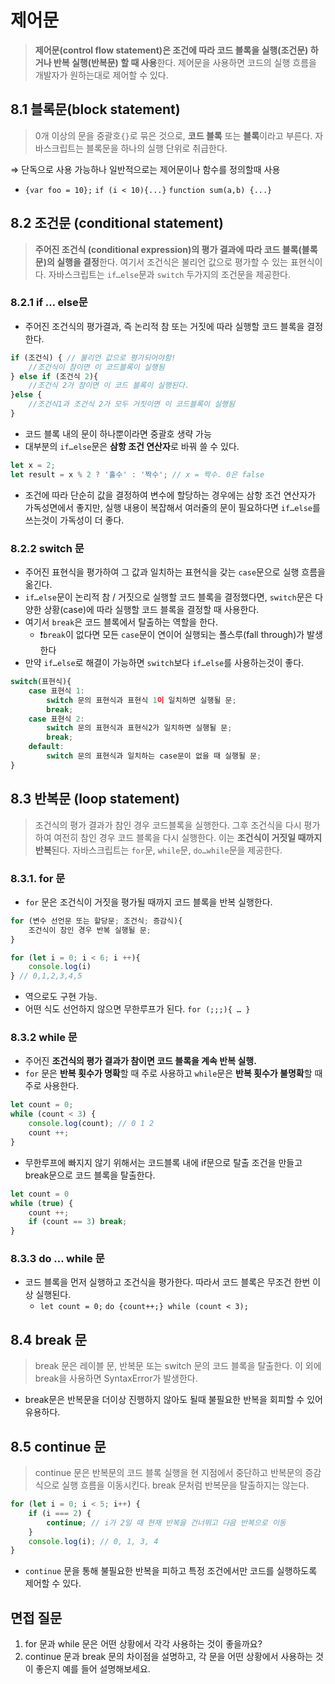 # 제어문

> **제어문(control flow statement)**은 조**건에 따라 코드 블록을 실행(조건문) 하거나 반복 실행(반복문) 할 때 사용**한다. 제어문을 사용하면 코드의 실행 흐름을 개발자가 원하는대로 제어할 수 있다.
> 

## 8.1 블록문(block statement)

> 0개 이상의 문을 중괄호`{}`로 묶은 것으로, **코드 블록** 또는 **블록**이라고 부른다. 자바스크립트는 블록문을 하나의 실행 단위로 취급한다.
> 

⇒ 단독으로 사용 가능하나 일반적으로는 제어문이나 함수를 정의할때 사용

- `{var foo = 10};`  `if (i < 10){...}` `function sum(a,b) {...}`

## 8.2 조건문 (conditional statement)

> **주어진 조건식 (conditional expression)의 평가 결과에 따라 코드 블록(블록문)의 실행을 결정**한다. 여기서 조건식은 불리언 값으로 평가할 수 있는 표현식이다. 자바스크립트는 `if…else`문과 `switch` 두가지의 조건문을 제공한다.
> 

### 8.2.1 if … else문

- 주어진 조건식의 평가결과, 즉 논리적 참 또는 거짓에 따라 실행할 코드 블록을 결정한다.

```jsx
if (조건식) { // 불리언 값으로 평가되어야함!
	//조건식이 참이면 이 코드블록이 실행됨
} else if (조건식 2){
	//조건식 2가 참이면 이 코드 블록이 실행된다. 
}else {
	//조건식1과 조건식 2가 모두 거짓이면 이 코드블록이 실행됨
}
```

- 코드 블록 내의 문이 하나뿐이라면 중괄호 생략 가능
- 대부분의 `if…else`문은 **삼항 조건 연산자**로 바꿔 쓸 수 있다.

```jsx
let x = 2;
let result = x % 2 ? '홀수' : '짝수'; // x = 짝수. 0은 false
```

- 조건에 따라 단순히 값을 결정하여 변수에 할당하는 경우에는 삼항 조건 연산자가 가독성면에서 좋지만, 실행 내용이 복잡해서 여러줄의 문이 필요하다면 `if…else`를 쓰는것이 가독성이 더 좋다.

### 8.2.2 switch 문

- 주어진 표현식을 평가하여 그 값과 일치하는 표현식을 갖는 `case`문으로 실행 흐름을 옮긴다.
- `if…else`문이 논리적 참 / 거짓으로 실행할 코드 블록을 결정했다면, `switch`문은 다양한 상황(case)에 따라 실행할 코드 블록을 결정할 때 사용한다.
- 여기서 `break`은 코드 블록에서 탈출하는 역할을 한다.
    - ❗️`break`이 없다면 모든 `case`문이 연이어 실행되는 폴스루(fall through)가 발생한다
- 만약 `if…else`로 해결이 가능하면 `switch`보다 `if…else`를 사용하는것이 좋다.

```jsx
switch(표현식){
	case 표현식 1:
		switch 문의 표현식과 표현식 1이 일치하면 실행될 문;
		break;
	case 표현식 2:
		switch 문의 표현식과 표현식2가 일치하면 실행될 문;
		break;
	default:
		switch 문의 표현식과 일치하는 case문이 없을 때 실행될 문;
}
```

## 8.3 반복문 (loop statement)

> 조건식의 평가 결과가 참인 경우 코드블록을 실행한다. 그후 조건식을 다시 평가하여 여전히 참인 경우 코드 블록을 다시 실행한다. 이는 **조건식이 거짓일 때까지 반복**된다. 자바스크립트는 `for`문, `while`문, `do…while`문을 제공한다.
> 

### 8.3.1. for 문

- `for` 문은 조건식이 거짓을 평가될 때까지 코드 블록을 반복 실행한다.

```jsx
for (변수 선언문 또는 할당문; 조건식; 증감식){
	조건식이 참인 경우 반복 실행될 문;
}
```

```jsx
for (let i = 0; i < 6; i ++){
	console.log(i)
} // 0,1,2,3,4,5
```

- 역으로도 구현 가능.
- 어떤 식도 선언하지 않으면 무한루프가 된다. `for (;;;){ … }`

### 8.3.2 while 문

- 주어진 **조건식의 평가 결과가 참이면 코드 블록을 계속 반복 실행.**
- `for` 문은 **반복 횟수가 명확**할 때 주로 사용하고 `while`문은 **반복 횟수가 불명확**할 때 주로 사용한다.

```jsx
let count = 0;
while (count < 3) {
	console.log(count); // 0 1 2
	count ++;
}
```

- 무한루프에 빠지지 않기 위해서는 코드블록 내에 if문으로 탈출 조건을 만들고 break문으로 코드 블록을 탈출한다.

```jsx
let count = 0
while (true) {
	count ++;
	if (count == 3) break;
} 
```

### 8.3.3 do … while 문

- 코드 블록을 먼저 실행하고 조건식을 평가한다. 따라서 코드 블록은 무조건 한번 이상 실행된다.
    - `let count = 0;` `do {count++;} while (count < 3);`

## 8.4 break 문

> break 문은 레이블 문, 반복문 또는 switch 문의 코드 블록을 탈출한다. 이 외에 break을 사용하면 SyntaxError가 발생한다.
> 
- break문은 반복문을 더이상 진행하지 않아도 될때 불필요한 반복을 회피할 수 있어 유용하다.

## 8.5 continue 문

> continue 문은 반복문의 코드 블록 실행을 현 지점에서 중단하고 반복문의 증감식으로 실행 흐름을 이동시킨다. break 문처럼 반복문을 탈출하지는 않는다.
> 

```jsx
for (let i = 0; i < 5; i++) {
    if (i === 2) {
        continue; // i가 2일 때 현재 반복을 건너뛰고 다음 반복으로 이동
    }
    console.log(i); // 0, 1, 3, 4
}
```

- `continue` 문을 통해 불필요한 반복을 피하고 특정 조건에서만 코드를 실행하도록 제어할 수 있다.

## 면접 질문

1. for 문과 while 문은 어떤 상황에서 각각 사용하는 것이 좋을까요?
2. continue 문과 break 문의 차이점을 설명하고, 각 문을 어떤 상황에서 사용하는 것이 좋은지 예를 들어 설명해보세요.
